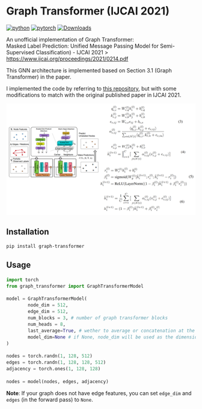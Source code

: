 # Graph Transformer (IJCAI 2021)

[![python](https://img.shields.io/badge/python-3.8%2B-blue)]() [![pytorch](https://img.shields.io/badge/pytorch-1.6%2B-orange)]() [![Downloads](https://static.pepy.tech/personalized-badge/graph-transformer?period=total&units=international_system&left_color=grey&right_color=green&left_text=PyPI%20Downloads)](https://pepy.tech/project/graph-transformer)

An unofficial implementation of Graph Transformer:<br/>
Masked Label Prediction: Unified Message Passing Model for Semi-Supervised Classification) - IJCAI 2021 > https://www.ijcai.org/proceedings/2021/0214.pdf

This GNN architecture is implemented based on Section 3.1 (Graph Transformer) in the paper.

I implemented the code by referring to [this repository](https://github.com/lucidrains/graph-transformer-pytorch), but with some modifications to match with the original published paper in IJCAI 2021.

![image](https://github.com/willyfh/graph-transformer/blob/main/graph-transformer-architecture.png?raw=true)

## Installation

```bash
pip install graph-transformer
```
## Usage
```python
import torch
from graph_transformer import GraphTransformerModel

model = GraphTransformerModel(
        node_dim = 512,
        edge_dim = 512,
        num_blocks = 3, # number of graph transformer blocks
        num_heads = 8,
        last_average=True, # wether to average or concatenation at the last block
        model_dim=None # if None, node_dim will be used as the dimension of the graph transformer block
)

nodes = torch.randn(1, 128, 512)
edges = torch.randn(1, 128, 128, 512)
adjacency = torch.ones(1, 128, 128)

nodes = model(nodes, edges, adjacency)
```

**Note**: If your graph does not have edge features, you can set `edge_dim` and `edges` (in the forward pass) to `None`.
